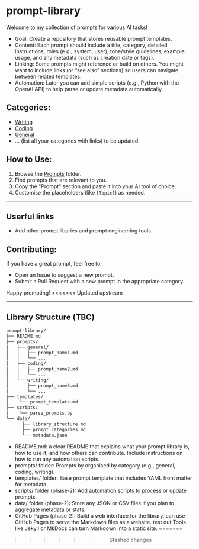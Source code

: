 # prompt-library

Welcome to my collection of prompts for various AI tasks!

- Goal: Create a repository that stores reusable prompt templates.
- Content: Each prompt should include a title, category, detailed instructions, roles (e.g., system, user), tone/style guidelines, example usage, and any metadata (such as creation date or tags).
- Linking: Some prompts might reference or build on others. You might want to include links (or “see also” sections) so users can navigate between related templates.
- Automation: Later you can add simple scripts (e.g., Python with the OpenAI API) to help parse or update metadata automatically.

## **Categories:**

- [Writing](/categories/ai-writing/)
- [Coding](/categories/coding/)
- [General](/categories/general/)
- ... (list all your categories with links) to be updated

## **How to Use:**

1.  Browse the [Prompts](/prompts/) folder.
2.  Find prompts that are relevant to you.
3.  Copy the "Prompt" section and paste it into your AI tool of choice.
4.  Customise the placeholders (like `[Topic]`) as needed.


---


## **Userful links**
- Add other prompt libaries and prompt engineering tools.


## **Contributing:**

If you have a great prompt, feel free to:
- Open an Issue to suggest a new prompt.
- Submit a Pull Request with a new prompt in the appropriate category.

Happy prompting!
<<<<<<< Updated upstream

---

## Library Structure (TBC)

```markdown
prompt-library/
├── README.md
├── prompts/
│   ├── general/
│   │   ├── prompt_name1.md
│   │   └── ...
│   ├── coding/
│   │   ├── prompt_name2.md
│   │   └── ...
│   └── writing/
│       ├── prompt_name3.md
│       └── ...
├── templates/
│    └── prompt_template.md
├── scripts/
│    └── parse_prompts.py
└── data/
      ├── library_structure.md
      ├── prompt_categories.md
      └── metadata.json
```

- README.md: a clear README that explains what your prompt library is, how to use it, and how others can contribute. Include instructions on how to run any automation scripts.
- prompts/ folder: Prompts by organised by category (e.g., general, coding, writing).
- templates/ folder: Base prompt template that includes YAML front matter for metadata.
- scripts/ folder (phase-2): Add automation scripts to process or update prompts.
- data/ folder (phase-2):  Store any JSON or CSV files if you plan to aggregate metadata or stats.
- GitHub Pages (phase-2): Build a web interface for the library, can use GitHub Pages to serve the Markdown files as a website. test out Tools like Jekyll or MkDocs can turn Markdown into a static site.
=======
>>>>>>> Stashed changes
